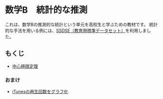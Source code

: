 # 数学B　統計的な推測

これは、数学Bの推測的な統計という単元を高校生と学ぶための教材です。
統計的な手法を用いる例には、[SSDSE（教育用標準データセット）](https://www.nstac.go.jp/use/literacy/ssdse/)を利用しました。

## もくじ

- [中心極限定理](art/clt2.md)

### おまけ

- [iTunesの再生回数をグラフ化](art/music.md)
